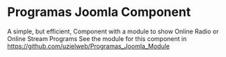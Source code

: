 # Programas Joomla Component
A simple, but efficient, Component with a module to show Online Radio or Online Stream Programs
See the module for this component in https://github.com/uzielweb/Programas_Joomla_Module
